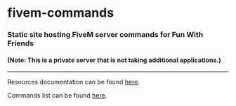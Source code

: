 # fivem-commands

### Static site hosting FiveM server commands for Fun With Friends

#### **(Note: This is a private server that is not taking additional applications.)**

---

Resources documentation can be found [here](./lib/resources_doc.md).

Commands list can be found [here](https://xalpha-infinityx.github.io/fivem-commands/index.html).

